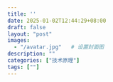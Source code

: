 ```yaml
---
title: ''
date: 2025-01-02T12:44:29+08:00
draft: false
layout: "post"
images: 
  - "/avatar.jpg"   # 设置封面图
description: ""     
categories: ["技术原理"]
tags: [""]
---
```

